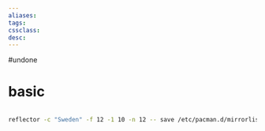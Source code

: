 ```yaml
---
aliases:
tags:
cssclass:
desc:
---
```


#undone

# basic
```bash

reflector -c "Sweden" -f 12 -1 10 -n 12 -- save /etc/pacman.d/mirrorlist

```




